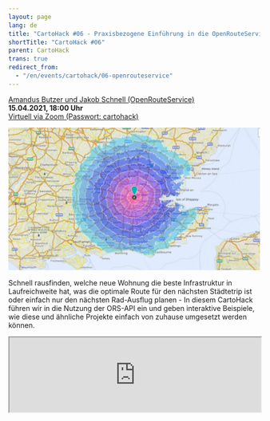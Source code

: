 ```yaml
---
layout: page
lang: de
title: "CartoHack #06 - Praxisbezogene Einführung in die OpenRouteService-API"
shortTitle: "CartoHack #06" 
parent: CartoHack
trans: true
redirect_from:
  - "/en/events/cartohack/06-openrouteservice"
---
```




<a href="https://openrouteservice.org">Amandus Butzer und Jakob Schnell (OpenRouteService)</a><br />
<strong>15.04.2021, 18:00 Uhr</strong><br />
<a href="https://hcu-hamburg.zoom.us/j/83633979714">Virtuell via Zoom (Passwort: cartohack)</a>

![CartoHack #036](/images/cartohack/06-openrouteservice.jpg)

Schnell rausfinden, welche neue Wohnung die beste Infrastruktur in Laufreichweite hat, was die optimale Route für den nächsten Städtetrip ist oder einfach nur den nächsten Rad-Ausflug planen - In diesem CartoHack führen wir in die Nutzung der ORS-API ein und geben interaktive Beispiele, wie diese und ähnliche Projekte einfach von zuhause umgesetzt werden können.

<iframe style="width:100%; height:auto;" src="https://drive.google.com/file/d/1xOoLyTYt79xSRKa2b6HzTSyngt11Z2eM/preview" width="1920" height="1080"></iframe>


